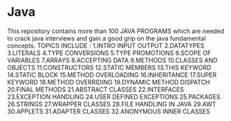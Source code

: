 # Java
This repository contains more than 100 JAVA PROGRAMS which are needed to crack java interviews and gain a good grip on the java fundamental concepts.
TOPICS INCLUDE : 
1.INTRO INPUT OUTPUT
2.DATATYPES
3.LITERALS
4.TYPE CONVERSIONS
5.TYPE PROMOTIONS
6.SCOPE OF VARIABLES
7.ARRAYS
8.ACCEPTING DATA
9.METHODS
10.CLASSES AND OBJECTS
11.CONSTRUCTORS
12.STATIC MEMBERS
13.THIS KEYWORD
14.STATIC BLOCK
15.METHOD OVERLOADING
16.INHERITANCE
17.SUPER KEYWORD
18.METHOD OVERRIDING
19.DYNAMIC METHOD DISPATCH
20.FINAL METHODS
21.ABSTRACT CLASSES
22.INTERFACES
23.EXCEPTION HANDLING
24.USER DEFINED EXCEPTIONS
25.PACKAGES
26.STRINGS
27.WRAPPER CLASSES
28.FILE HANDLING IN JAVA
29.AWT
30.APPLETS
31.ADAPTER CLASSES
32.ANONYMOUS INNER CLASSES
